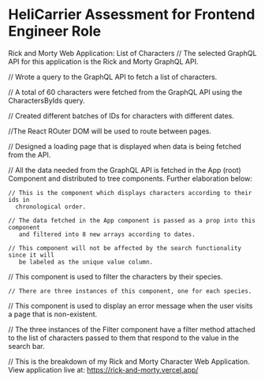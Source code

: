 # HeliCarrier Assessment for Frontend Engineer Role

Rick and Morty Web Application: List of Characters
// The selected GraphQL API for this application is the Rick and Morty GraphQL API.

// Wrote a query to the GraphQL API to fetch a list of characters.

// A total of 60 characters were fetched from the GraphQL API using the CharactersByIds query.

// Created different batches of IDs for characters with different dates.

//The React ROuter DOM will be used to route between pages.

// Designed a loading page that is displayed when data is being fetched from the API.

// All the data needed from the GraphQL API is fetched in the App (root) Component
   and distributed to tree components. Further elaboration below:

[List of components]: #components

[Profile Component]: #profile

    // This is the component which displays characters according to their ids in
      chronological order.
    
    // The data fetched in the App component is passed as a prop into this component 
       and filtered into 8 new arrays according to dates.
    
    // This component will not be affected by the search functionality since it will 
       be labeled as the unique value column.

[Filter Component]: #filter
    // This component is used to filter the characters by their species.

    // There are three instances of this component, one for each species.

[Error Component]: #error
    // This component is used to display an error message when the user visits 
       a page that is non-existent.


// The three instances of the Filter component have a 
   filter method attached to the list of characters passed to them that respond to the value in the search bar.


// This is the breakdown of my Rick and Morty Character Web
   Application. View application live at: 
   <https://rick-and-morty.vercel.app/>
